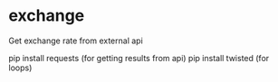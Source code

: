 # exchange
Get exchange rate from external api


pip install requests (for getting results from api)
pip install twisted (for loops)
